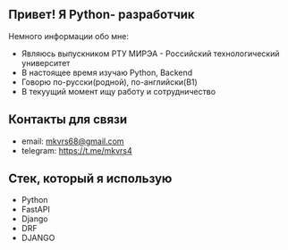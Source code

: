## Привет! Я Python- разработчик

Немного информации обо мне:

- Являюсь выпускником РТУ МИРЭА - Российский технологический университет
- В настоящее время изучаю Python, Backend
- Говорю по-русски(родной), по-английски(B1)
- В текуущий момент ищу работу и сотрудничество

## Контакты для связи

- email:  mkvrs68@gmail.com
- telegram: https://t.me/mkvrs4


## Стек, который я использую

- Python
- FastAPI
- Django
- DRF
- DJANGO


<!--
**mkmmcvrs68/mkmmcvrs68** is a ✨ _special_ ✨ repository because its `README.md` (this file) appears on your GitHub profile.

Here are some ideas to get you started:

- 🔭 I’m currently working on ...
- 🌱 I’m currently learning ...
- 👯 I’m looking to collaborate on ...
- 🤔 I’m looking for help with ...
- 💬 Ask me about ...
- 📫 How to reach me: ...
- 😄 Pronouns: ...
- ⚡ Fun fact: ...
-->
